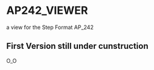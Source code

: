 # AP242_VIEWER
a view for the Step Format AP_242

## First Version still under cunstruction ## 

O_O
